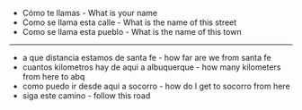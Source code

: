

* Cómo te llamas - What is your name
* Como se llama esta calle - What is the name of this street
* Como se llama esta pueblo - What is the name of this town
---
* a que distancia estamos de santa fe - how far are we from santa fe
* cuantos kilometros hay de aqui a albuquerque - how many kilometers from here to abq
* como puedo ir desde aqui a socorro - how do I get to socorro from here
* siga este camino - follow this road
